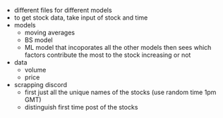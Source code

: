 - different files for different models
- to get stock data, take input of stock and time
- models
    - moving averages
    - BS model
    - ML model that incoporates all the other models then sees which factors contribute the most to the stock increasing or not
- data
    - volume 
    - price
- scrapping discord
    - first just all the unique names of the stocks (use random time 1pm GMT)
    - distinguish first time post of the stocks

